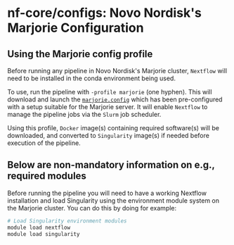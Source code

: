 # nf-core/configs: Novo Nordisk's Marjorie Configuration

## Using the Marjorie config profile

Before running any pipeline in Novo Nordisk's Marjorie cluster, `Nextflow` will need to be installed in the conda environment being used.

To use, run the pipeline with `-profile marjorie` (one hyphen).
This will download and launch the [`marjorie.config`](../conf/marjorie.config) which has been pre-configured with a setup suitable for the Marjorie server.
It will enable `Nextflow` to manage the pipeline jobs via the `Slurm` job scheduler.

Using this profile, `Docker` image(s) containing required software(s) will be downloaded, and converted to `Singularity` image(s) if needed before execution of the pipeline.

## Below are non-mandatory information on e.g., required modules

Before running the pipeline you will need to have a working Nextflow installation and load Singularity using the environment module system on the Marjorie cluster. You can do this by doing for example:

```bash
# Load Singularity environment modules
module load nextflow
module load singularity
```
